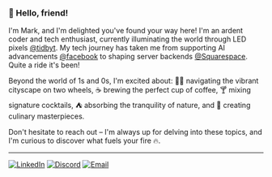 ### 👋 Hello, friend!
I'm Mark, and I'm delighted you've found your way here! I'm an ardent coder and tech enthusiast, currently illuminating the world through LED pixels [@tidbyt](https://github.com/tidbyt). My tech journey has taken me from supporting AI advancements [@facebook](https://github.com/facebook) to shaping server backends [@Squarespace](https://github.com/Squarespace). Quite a ride it's been!

Beyond the world of 1s and 0s, I'm excited about: 🚴‍♂️ navigating the vibrant cityscape on two wheels, ☕ brewing the perfect cup of coffee, 🍸 mixing signature cocktails, ⛺ absorbing the tranquility of nature, and 🍳 creating culinary masterpieces.

Don't hesitate to reach out – I'm always up for delving into these topics, and I'm curious to discover what fuels your fire 🔥.

---

[![LinkedIn](https://img.shields.io/badge/LinkedIn-0077B5?style=for-the-badge&logo=linkedin&logoColor=white)](https://www.linkedin.com/in/markspicerjr/)
[![Discord](https://img.shields.io/badge/Discord-7289DA?style=for-the-badge&logo=discord&logoColor=white)](https://discordapp.com/users/928004261156106270)
[![Email](https://img.shields.io/badge/Gmail-D14836?style=for-the-badge&logo=gmail&logoColor=white)](mailto:spicer93@gmail.com)


<!--
**betterengineering/betterengineering** is a ✨ _special_ ✨ repository because its `README.md` (this file) appears on your GitHub profile.

Here are some ideas to get you started:

- 🔭 I’m currently working on ...
- 🌱 I’m currently learning ...
- 👯 I’m looking to collaborate on ...
- 🤔 I’m looking for help with ...
- 💬 Ask me about ...
- 📫 How to reach me: ...
- 😄 Pronouns: ...
- ⚡ Fun fact: ...
-->
